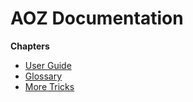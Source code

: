 # AOZ Documentation
**Chapters**
- [User Guide](https://github.com/TeamAOZ/aoz-docs/tree/main/English/content/1.%20User%20Guide)
- [Glossary](https://github.com/TeamAOZ/aoz-docs/tree/main/English/content/2.%20Glossary)
- [More Tricks](https://github.com/TeamAOZ/aoz-docs/tree/main/English/content/3.%20More%20Tricks)
